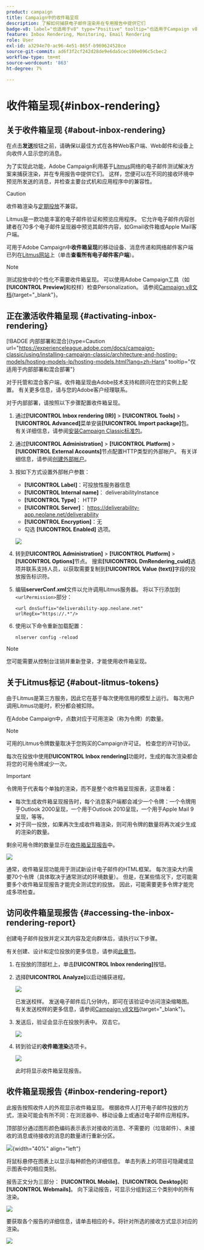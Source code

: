 ```yaml
---
product: campaign
title: Campaign中的收件箱呈现
description: 了解如何捕获电子邮件渲染并在专用报告中提供它们
badge-v8: label="也适用于v8" type="Positive" tooltip="也适用于Campaign v8"
feature: Inbox Rendering, Monitoring, Email Rendering
role: User
exl-id: a3294e70-ac96-4e51-865f-b969624528ce
source-git-commit: ad6f3f2cf242d28de9e6da5cec100e096c5cbec2
workflow-type: tm+mt
source-wordcount: '863'
ht-degree: 7%

---
```


# 收件箱呈现{#inbox-rendering}

## 关于收件箱呈现 {#about-inbox-rendering}

在点击&#x200B;**发送**&#x200B;按钮之前，请确保以最佳方式在各种Web客户端、Web邮件和设备上向收件人显示您的消息。

为了实现此功能，Adobe Campaign利用基于[Litmus](https://litmus.com/email-testing)网络的电子邮件测试解决方案来捕获渲染，并在专用报告中提供它们。 这样，您便可以在不同的接收环境中预览所发送的消息，并检查主要台式机和应用程序中的兼容性。

>[!CAUTION]
>收件箱渲染与[定期投放](communication-channels.md#recurring-delivery)不兼容。
>

Litmus是一款功能丰富的电子邮件验证和预览应用程序。 它允许电子邮件内容创建者在70多个电子邮件呈现器中预览其邮件内容，如Gmail收件箱或Apple Mail客户端。

可用于Adobe Campaign中&#x200B;**收件箱呈现**&#x200B;的移动设备、消息传递和网络邮件客户端已列在[Litmus网站](https://litmus.com/email-testing)上（单击&#x200B;**查看所有电子邮件客户端**）。

>[!NOTE]
>
>测试投放中的个性化不需要收件箱呈现。 可以使用Adobe Campaign工具（如&#x200B;**[!UICONTROL Preview]**&#x200B;和校样）检查Personalization。 请参阅[Campaign v8文档](https://experienceleague.adobe.com/docs/campaign/campaign-v8/send/validate/preview-and-proof.html){target="_blank"}。

## 正在激活收件箱呈现 {#activating-inbox-rendering}

[!BADGE 内部部署和混合]{type=Caution url="https://experienceleague.adobe.com/docs/campaign-classic/using/installing-campaign-classic/architecture-and-hosting-models/hosting-models-lp/hosting-models.html?lang=zh-Hans" tooltip="仅适用于内部部署和混合部署"}

对于托管和混合客户端，收件箱呈现由Adobe技术支持和顾问在您的实例上配置。 有关更多信息，请与您的Adobe客户经理联系。

对于内部部署，请按照以下步骤配置收件箱呈现。

1. 通过&#x200B;**[!UICONTROL Inbox rendering (IR)]** > **[!UICONTROL Tools]** > **[!UICONTROL Advanced]**&#x200B;菜单安装&#x200B;**[!UICONTROL Import package]**&#x200B;包。 有关详细信息，请参阅[安装Campaign Classic标准包](../../installation/using/installing-campaign-standard-packages.md)。
1. 通过&#x200B;**[!UICONTROL Administration]** > **[!UICONTROL Platform]** > **[!UICONTROL External Accounts]**&#x200B;节点配置HTTP类型的外部帐户。 有关详细信息，请参阅[创建外部帐户](../../installation/using/external-accounts.md#creating-an-external-account)。
1. 按如下方式设置外部帐户参数：
   * **[!UICONTROL Label]**：可投放性服务器信息
   * **[!UICONTROL Internal name]**： deliverabilityInstance
   * **[!UICONTROL Type]**： HTTP
   * **[!UICONTROL Server]**： https://deliverability-app.neolane.net/deliverability
   * **[!UICONTROL Encryption]**：无
   * 勾选 **[!UICONTROL Enabled]** 选项。

   ![](assets/s_tn_inbox_rendering_external-account.png)

1. 转到&#x200B;**[!UICONTROL Administration]** > **[!UICONTROL Platform]** > **[!UICONTROL Options]**&#x200B;节点。 搜索&#x200B;**[!UICONTROL DmRendering_cuid]**&#x200B;选项并联系支持人员，以获取需要复制到&#x200B;**[!UICONTROL Value (text)]**&#x200B;字段的投放报告标识符。
1. 编辑&#x200B;**serverConf.xml**&#x200B;文件以允许调用Litmus服务器。 将以下行添加到`<urlPermission>`部分：

   ```
   <url dnsSuffix="deliverability-app.neolane.net" urlRegEx="https://.*"/>
   ```

1. 使用以下命令重新加载配置：

   ```
   nlserver config -reload
   ```

>[!NOTE]
>
>您可能需要从控制台注销并重新登录，才能使用收件箱呈现。

## 关于Litmus标记 {#about-litmus-tokens}

由于Litmus是第三方服务，因此它在基于每次使用信用的模型上运行。 每次用户调用Litmus功能时，积分都会被扣除。

在Adobe Campaign中，点数对应于可用渲染（称为令牌）的数量。

>[!NOTE]
>
>可用的Litmus令牌数量取决于您购买的Campaign许可证。 检查您的许可协议。

每次在投放中使用&#x200B;**[!UICONTROL Inbox rendering]**&#x200B;功能时，生成的每次渲染都会将您的可用令牌减少一次。

>[!IMPORTANT]
>
>令牌用于代表每个单独的渲染，而不是整个收件箱呈现报表，这意味着：
>
>* 每次生成收件箱呈现报告时，每个消息客户端都会减少一个令牌：一个令牌用于Outlook 2000呈现，一个用于Outlook 2010呈现，一个用于Apple Mail 9呈现，等等。
>* 对于同一投放，如果再次生成收件箱渲染，则可用令牌的数量将再次减少生成的渲染的数量。
>

剩余可用令牌的数量显示在[收件箱呈现报告](#inbox-rendering-report)中。

![](assets/s_tn_inbox_rendering_tokens.png)

通常，收件箱呈现功能用于测试新设计电子邮件的HTML框架。 每次渲染大约需要70个令牌（具体取决于通常测试的环境数量）。 但是，在某些情况下，您可能需要多个收件箱呈现报告才能完全测试您的投放。 因此，可能需要更多令牌才能完成多项检查。

## 访问收件箱呈现报告 {#accessing-the-inbox-rendering-report}

创建电子邮件投放并定义其内容及定向群体后，请执行以下步骤。

有关创建、设计和定位投放的更多信息，请参阅[此章节](about-email-channel.md)。

1. 在投放的顶部栏上，单击&#x200B;**[!UICONTROL Inbox rendering]**&#x200B;按钮。
1. 选择&#x200B;**[!UICONTROL Analyze]**&#x200B;以启动捕获进程。

   ![](assets/s_tn_inbox_rendering_button.png)

   已发送校样。 发送电子邮件后几分钟内，即可在该验证中访问渲染缩略图。 有关发送校样的更多信息，请参阅[Campaign v8文档](https://experienceleague.adobe.com/docs/campaign/campaign-v8/send/validate/preview-and-proof.html){target="_blank"}。

1. 发送后，验证会显示在投放列表中。 双击它。

   ![](assets/s_tn_inbox_rendering_delivery_list.png)

1. 转到验证的&#x200B;**收件箱渲染**&#x200B;选项卡。

   ![](assets/s_tn_inbox_rendering_tab.png)

   此时将显示收件箱呈现报告。

## 收件箱呈现报告 {#inbox-rendering-report}

此报告按照收件人的外观显示收件箱呈现。 根据收件人打开电子邮件投放的方式，渲染可能会有所不同：在浏览器中、移动设备上或通过电子邮件应用程序。

顶部部分通过图形颜色编码表示表示对接收的消息、不需要的（垃圾邮件）、未接收的消息或待接收的消息的数量进行重新分区。

![](assets/s_tn_inbox_rendering_summary.png){width="40%" align="left"}

将鼠标悬停在图表上以显示每种颜色的详细信息。 单击列表上的项目可隐藏或显示图表中的相应类别。

报告正文分为三部分： **[!UICONTROL Mobile]**、**[!UICONTROL Desktop]**&#x200B;和&#x200B;**[!UICONTROL Webmails]**。 向下滚动报告，可显示分组到这三个类别中的所有渲染。

![](assets/s_tn_inbox_rendering_report.png)

要获取各个报告的详细信息，请单击相应的卡。将针对所选的接收方式显示对应的渲染。

![](assets/s_tn_inbox_rendering_example.png)
